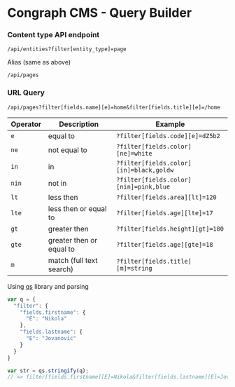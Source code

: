 # Congraph CMS - Query Builder

### Content type API endpoint
```
/api/entities?filter[entity_type]=page
```
Alias (same as above)
```
/api/pages
```

### URL Query

```
/api/pages?filter[fields.name][e]=home&filter[fields.title][e]=/home
```

| Operator  | Description   | Example     |
| --------- | ------------- | ----------- |
| `e`       | equal to | `?filter[fields.code][e]=dZ5b2` |
| `ne`      | not equal to | `?filter[fields.color][ne]=white` |
| `in`      | in | `?filter[fields.color][in]=black,goldw` |
| `nin`     | not in | `?filter[fields.color][nin]=pink,blue` |
| `lt`      | less then | `?filter[fields.area][lt]=120` |
| `lte`     | less then or equal to | `?filter[fields.age][lte]=17` |
| `gt`      | greater then | `?filter[fields.height][gt]=180` |
| `gte`     | greater then or equal to | `?filter[fields.age][gte]=18` |
| `m`       | match (full text search) | `?filter[fields.title][m]=string` |

Using [qs](https://github.com/ljharb/qs) library and parsing
```javascript
var q = {
  "filter": {
    "fields.firstname": {
      "E": "Nikola"
    },
    "fields.lastname": {
      "E": "Jovanovic"
    }
  }
}

var str = qs.stringify(q);
// => filter[fields.firstname][E]=Nikola&filter[fields.lastname][E]=Jovanovic
```
